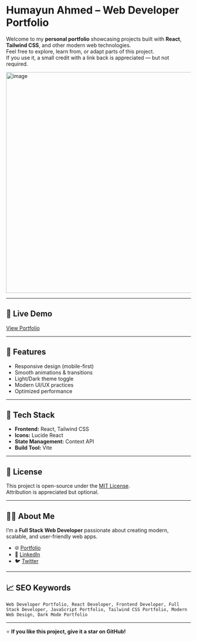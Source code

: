 # Humayun Ahmed – Web Developer Portfolio

Welcome to my **personal portfolio** showcasing projects built with **React**, **Tailwind CSS**, and other modern web technologies.  
Feel free to explore, learn from, or adapt parts of this project.  
If you use it, a small credit with a link back is appreciated — but not required.

<img width="1349" height="602" alt="image" src="https://github.com/user-attachments/assets/cce87583-d05a-4000-97e0-ba302cf66e98" />


---

## 📌 Live Demo
[View Portfolio](https://humayyonahmed.netlify.app/)

---

## 🚀 Features
- Responsive design (mobile-first)
- Smooth animations & transitions
- Light/Dark theme toggle
- Modern UI/UX practices
- Optimized performance

---

## 📂 Tech Stack
- **Frontend:** React, Tailwind CSS
- **Icons:** Lucide React
- **State Management:** Context API
- **Build Tool:** Vite

---

## 📜 License
This project is open-source under the [MIT License](LICENSE).  
Attribution is appreciated but optional.

---

## 🧑‍💻 About Me
I’m a **Full Stack Web Developer** passionate about creating modern, scalable, and user-friendly web apps.

- 🌐 [Portfolio](https://humayyonahmed.netlify.app/)
- 💼 [LinkedIn](https://www.linkedin.com/in/humayyonahmed/)
- 🐦 [Twitter](https://x.com/humayyonahmed)

---

## 📈 SEO Keywords
`Web Developer Portfolio, React Developer, Frontend Developer, Full Stack Developer, JavaScript Portfolio, Tailwind CSS Portfolio, Modern Web Design, Dark Mode Portfolio`

---

⭐ **If you like this project, give it a star on GitHub!**
